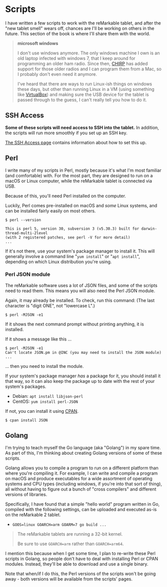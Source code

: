 # Scripts

I have written a few scripts to work with the reMarkable tablet, and after the "new tablet smell" wears off, chances are I'll be working on others in the future. This section of the book is where I'll share them with the world.

> **microsoft windows**
>
> I don't use windows anymore. The only windows machine I own is an old laptop infected with windows 7, that I keep around for programming an older ham radio. Since then, [CHIRP](https://chirp.danplanet.com/projects/chirp/wiki/Home) has added support for those older radios and I can program them from a Mac, so I probably don't even need it anymore.
>
> I've heard that there are ways to run Linux-ish things on windows these days, but other than running Linux in a VM (using something like [VirtualBox](https://www.virtualbox.org/)) and making sure the USB device for the tablet is passed through to the guess, I can't really tell you how to do it.

## SSH Access

**Some of these scripts will need access to SSH into the tablet.** In addition, the scripts will run more smoothly if you set up an SSH key.

[The SSH Access page](../info/ssh.md) contains information about how to set this up.

## Perl

I write many of my scripts in Perl, mostly because it's what I'm most familiar (and comfortable) with. For the most part, they are designed to run on a macOS or Linux computer, while the reMarkable tablet is connected via USB.

Because of this, you'll need Perl installed on the computer.

Luckily, Perl comes pre-installed on macOS and *some* Linux systems, and can be installed fairly easily on most others.

```
$ perl --version

This is perl 5, version 30, subversion 3 (v5.30.3) built for darwin-thread-multi-2level
(with 2 registered patches, see perl -V for more detail)
...
```

If it's not there, use your system's package manager to install it. This will generally involve a command line "`yum install`" or "`apt install`", depending on which Linux distribution you're using.

### Perl JSON module

The reMarkable software uses a lot of JSON files, and some of the scripts need to read them. This means you will also need the Perl JSON module.

Again, it may already be installed. To check, run this command: (The last character is "digit ONE", not "lowercase L".)

```
$ perl -MJSON -e1
```

If it shows the next command prompt without printing anything, it is installed.

If it shows a message like this ...

```
$ perl -MJSON -e1
Can't locate JSON.pm in @INC (you may need to install the JSON module) ...
```

... then you need to install the module.

If your system's package manager *has* a package for it, you should install it that way, so it can also keep the package up to date with the rest of your system's packages.

* Debian: `apt install libjson-perl`
* CentOS: `yum install perl-JSON`

If not, you can install it using [CPAN](https://cpan.org/).

```
$ cpan install JSON
```

## Golang

I'm trying to teach myself the Go language (aka "Golang") in my spare time. As part of this, I'm thinking about creating Golang versions of some of these scripts.

Golang allows you to compile a program to run on a different platform than where you're compiling it. For example, I can write and compile a program on macOS and produce executables for a wide assortment of operating systems and CPU types (including windows, if you're into that sort of thing), all without having to figure out a bunch of "cross compilers" and different versions of libraries.

Specifically, I have found that a simple "hello world" program written in Go, compiled with the following settings, can be uploaded and executed as-is on the reMarkable 2 tablet.

* `GOOS=linux GOARCH=arm GOARM=7 go build ...`

> The reMarkable tablets are running a 32-bit kernel.
>
> Be sure to use `GOARCH=arm` rather than `GOARCH=arm64`.

I mention this because when I get some time, I plan to re-write these Perl scripts in Golang, so people don't have to deal with installing Perl or CPAN modules. Instead, they'll be able to download and use a single binary.

Note that when/if I do this, the Perl versions of the scripts won't be going away - both versions will be available from the scripts' pages.
